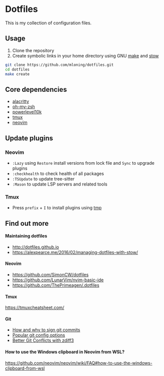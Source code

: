 # Dotfiles

This is my collection of configuration files.

## Usage

1. Clone the repository 
1. Create symbolic links in your home directory using GNU [make](https://www.gnu.org/software/make/manual/make.html) and [stow](https://www.gnu.org/software/stow/)

```bash
git clone https://github.com/mloning/dotfiles.git
cd dotfiles
make create
```

## Core dependencies

* [alacritty](https://alacritty.org)
* [oh-my-zsh](https://ohmyz.sh)
* [powerlevel10k](https://github.com/romkatv/powerlevel10k)
* [tmux](https://github.com/tmux/tmux)
* [neovim](https://neovim.io)

## Update plugins

### Neovim

* `:Lazy` using `Restore` install versions from lock file and `Sync` to upgrade plugins 
* `:checkhealth` to check health of all packages
* `:TSUpdate` to update tree-sitter
* `:Mason` to update LSP servers and related tools

### Tmux

* Press `prefix` + `I` to install plugins using [tmp]

[tmp]: https://github.com/tmux-plugins/tpm

## Find out more

#### Maintaining dotfiles

* http://dotfiles.github.io
* https://alexpearce.me/2016/02/managing-dotfiles-with-stow/

#### Neovim

* https://github.com/SimonCW/dotfiles
* https://github.com/LunarVim/nvim-basic-ide
* https://github.com/ThePrimeagen/.dotfiles

#### Tmux

https://tmuxcheatsheet.com/

#### Git 

* [How and why to sign git commits](https://withblue.ink/2020/05/17/how-and-why-to-sign-git-commits.html)
* [Popular git config options](https://jvns.ca/blog/2024/02/16/popular-git-config-options/)
* [Better Git Conflicts with zdiff3](https://ductile.systems/zdiff3/)

#### How to use the Windows clipboard in Neovim from WSL? 

https://github.com/neovim/neovim/wiki/FAQ#how-to-use-the-windows-clipboard-from-wsl
